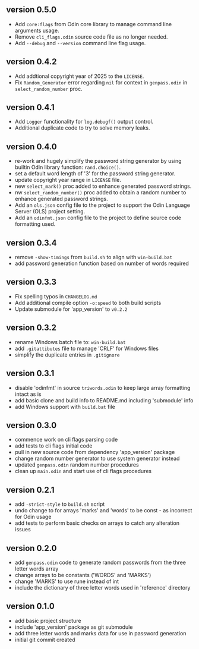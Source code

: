 ## version 0.5.0

- Add `core:flags` from Odin core library to manage command line arguments usage.
- Remove `cli_flags.odin` source code file as no longer needed.
- Add `--debug` and `--version` command line flag usage.

## version 0.4.2

- Add addtional copyright year of 2025 to the `LICENSE`.
- Fix `Random_Generator` error regarding `nil` for context in `genpass.odin` in `select_random_number` proc.

## version 0.4.1

- Add `Logger` functionality for `log.debugf()` output control.
- Additional duplicate code to try to solve memory leaks.

## version 0.4.0

- re-work and hugely simplify the password string generator by using builtin
  Odin library function: `rand.choice()`.
- set a default word length of '3' for the password string generator.
- update copyright year range in `LICENSE` file.
- new `select_mark()` proc added to enhance generated password strings.
- nw `select_random_number()` proc added to obtain a random number to enhance
  generated password strings.
- Add an `ols.json` config file to the project to support the Odin Language
  Server (OLS) project setting.
- Add an `odinfmt.json` config file to the project to define source code
  formatting used.

## version 0.3.4

- remove `-show-timings` from `build.sh` to align with `win-build.bat`
- add password generation function based on number of words required

## version 0.3.3

- Fix spelling typos in `CHANGELOG.md`
- Add additional compile option `-o:speed` to both build scripts
- Update submodule for 'app_version' to `v0.2.2`

## version 0.3.2

- rename Windows batch file to: `win-build.bat`
- add `.gitattibutes` file to manage 'CRLF' for Windows files
- simplify the duplicate entries in `.gitignore`

## version 0.3.1

- disable 'odinfmt' in source `triwords.odin` to keep large array formatting
  intact as is
- add basic clone and build info to README.md including 'submodule' info
- add Windows support with `build.bat` file

## version 0.3.0

- commence work on cli flags parsing code
- add tests to cli flags initial code
- pull in new source code from dependency 'app_version' package
- change random number generator to use system generator instead
- updated `genpass.odin` random number procedures
- clean up `main.odin` and start use of cli flags procedures

## version 0.2.1

- add `-strict-style` to `build.sh` script
- undo change to for arrays 'marks' and 'words' to be const - as incorrect for
  Odin usage
- add tests to perform basic checks on arrays to catch any alteration issues

## version 0.2.0

- add `genpass.odin` code to generate random passwords from the three letter
  words array
- change arrays to be constants ('WORDS' and 'MARKS')
- change 'MARKS' to use rune instead of int
- include the dictionary of three letter words used in 'reference' directory

## version 0.1.0

- add basic project structure
- include 'app_version' package as git submodule
- add three letter words and marks data for use in password generation
- initial git commit created
